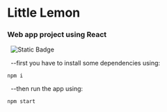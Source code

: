 # Little Lemon
### Web app project using React
&nbsp;
![Static Badge](https://img.shields.io/badge/React-blue)

&nbsp;
--first you have to install some dependencies using: 
```
npm i
```

&nbsp;
--then run the app using:
```
npm start
```
